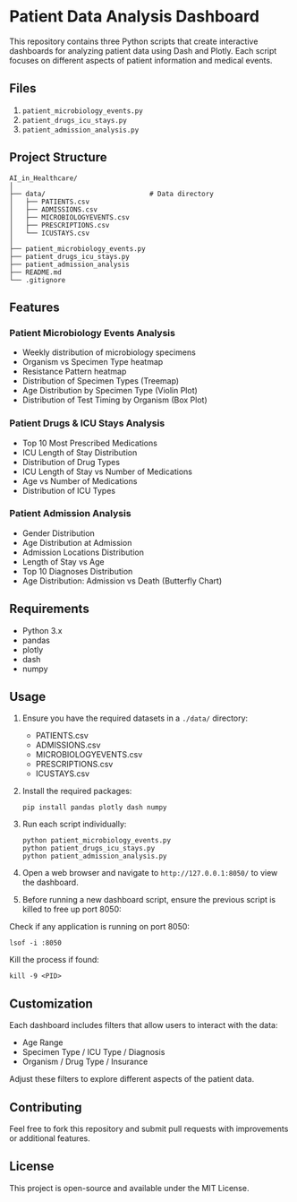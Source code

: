 # Patient Data Analysis Dashboard

This repository contains three Python scripts that create interactive dashboards for analyzing patient data using Dash and Plotly. Each script focuses on different aspects of patient information and medical events.

## Files

1. `patient_microbiology_events.py`
2. `patient_drugs_icu_stays.py`
3. `patient_admission_analysis.py`

## Project Structure
```
AI_in_Healthcare/
│
├── data/                          # Data directory
│   ├── PATIENTS.csv
│   ├── ADMISSIONS.csv
│   ├── MICROBIOLOGYEVENTS.csv
│   ├── PRESCRIPTIONS.csv
│   └── ICUSTAYS.csv
│                 
├── patient_microbiology_events.py
├── patient_drugs_icu_stays.py
├── patient_admission_analysis    
├── README.md
└── .gitignore
```

## Features

### Patient Microbiology Events Analysis

- Weekly distribution of microbiology specimens
- Organism vs Specimen Type heatmap
- Resistance Pattern heatmap
- Distribution of Specimen Types (Treemap)
- Age Distribution by Specimen Type (Violin Plot)
- Distribution of Test Timing by Organism (Box Plot)

### Patient Drugs & ICU Stays Analysis

- Top 10 Most Prescribed Medications
- ICU Length of Stay Distribution
- Distribution of Drug Types
- ICU Length of Stay vs Number of Medications
- Age vs Number of Medications
- Distribution of ICU Types

### Patient Admission Analysis

- Gender Distribution
- Age Distribution at Admission
- Admission Locations Distribution
- Length of Stay vs Age
- Top 10 Diagnoses Distribution
- Age Distribution: Admission vs Death (Butterfly Chart)

## Requirements

- Python 3.x
- pandas
- plotly
- dash
- numpy

## Usage

1. Ensure you have the required datasets in a `./data/` directory:
   - PATIENTS.csv
   - ADMISSIONS.csv
   - MICROBIOLOGYEVENTS.csv
   - PRESCRIPTIONS.csv
   - ICUSTAYS.csv

2. Install the required packages:
   ```
   pip install pandas plotly dash numpy
   ```

3. Run each script individually:
   ```
   python patient_microbiology_events.py
   python patient_drugs_icu_stays.py
   python patient_admission_analysis.py
   ```

4. Open a web browser and navigate to `http://127.0.0.1:8050/` to view the dashboard.


5. Before running a new dashboard script, ensure the previous script is killed to free up port 8050:

Check if any application is running on port 8050:
```
lsof -i :8050
```

Kill the process if found:
```
kill -9 <PID>
```

## Customization

Each dashboard includes filters that allow users to interact with the data:

- Age Range
- Specimen Type / ICU Type / Diagnosis
- Organism / Drug Type / Insurance

Adjust these filters to explore different aspects of the patient data.

## Contributing

Feel free to fork this repository and submit pull requests with improvements or additional features.

## License

This project is open-source and available under the MIT License.
